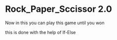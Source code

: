 # Rock_Paper_Sccissor 2.0

Now in this you can play this game until you won

this is done with the help of If-Else
